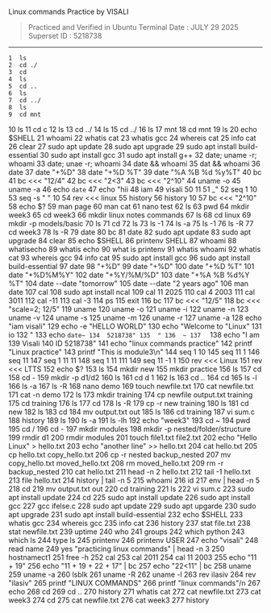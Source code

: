 Linux commands Practice by VISALI

> Practiced and Verified in Ubuntu Terminal 
> Date : JULY 29 2025
> Superset ID : 5218738

--------------------------------------------
    1  ls
    2  cd ./
    3  cd
    4  ls
    5  cd ..
    6  ls
    7  cd ../
    8  ls
    9  cd mnt
   10  ls
   11  cd c
   12  ls
   13  cd ../
   14  ls
   15  cd ../
   16  ls
   17  mnt
   18  cd mnt
   19  ls
   20  echo $SHELL
   21  whoami
   22  whatis cat
   23  whatis gcc
   24  whereis cat
   25  info cat
   26  clear
   27  sudo apt update
   28  sudo apt upgrade
   29  sudo apt install build-essential
   30  sudo apt install gcc
   31  sudo apt install g++
   32  date; uname -r; whoami
   33  date; unae -r; whoami
   34  date && whoami
   35  dat && whoami
   36  date
   37  date "+%D"
   38  date "+%D %T"
   39  date "%A %B %d %y%T"
   40  bc
   41  bc <<< "12/4"
   42  bc <<< "2<3"
   43  bc <<< "2^10"
   44  uname -o
   45  uname -a
   46  echo `date`
   47  echo "hii
   48  iam
   49  visali
   50  11
   51  _"
   52  seq 1 10
   53  seq -s " " 10
   54  rev <<< linux
   55  history
   56  history 10
   57  bc <<< "2^10"
   58  echo $?
   59  man page
   60  man cat
   61  nano test
   62  ls
   63  pwd
   64  mkdir week3
   65  cd week3
   66  mkdir linux notes commands
   67  ls
   68  cd linux
   69  mkdir -p models/basic
   70  ls
   71  cd
   72  ls
   73  ls -1
   74  ls -a
   75  ls -1
   76  ls -R
   77  cd week3
   78  ls -R
   79  date
   80  bc
   81  date
   82  sudo apt update
   83  sudo apt upgrade
   84  clear
   85  echo $SHELL
   86  printenv SHELL
   87  whoami
   88  whatisecho
   89  whatis echo
   90  what is printenv
   91  whatis whoami
   92  whatis cat
   93  whereis gcc
   94  info cat
   95  sudo apt install gcc
   96  sudo apt install build-essential
   97  date
   98  "+%D"
   99  date "+%D"
  100  date "+%D %T"
  101  date "+%D%M%Y"
  102  date "+%Y/%M/%D"
  103  date "+%A %B %d%Y %T"
  104  date --date "tomorrow"
  105  date --date "2 years ago"
  106  man date
  107  cal
  108  sudo apt install ncal
  109  cal 11 2025
  110  cal 4 2003
  111  cal 3011
  112  cal -11
  113  cal -3
  114  ps
  115  exit
  116  bc
  117  bc <<< "12/5"
  118  bc <<< "scale=2; 12/5"
  119  uname
  120  uname -o
  121  uname -i
  122  uname -n
  123  uname -v
  124  uname -s
  125  uname -m
  126  uname -r
  127  uname -a
  128  echo "iam visali"
  129  echo -e "HELLO WORLD"
  130  echo "Welcome to \"Linux\"
  131  io
  132  "
  133  echo `date~
  134  5218738"
  135  "
  136  ~
  137  `
  138  echo "I am
  139  Visali
  140  ID 5218738"
  141  echo "linux commands practice"
  142  printf "Linux practice"
  143  printf "This is module3\n"
  144  seq 1 10
  145  seq 11 1
  146  seq 11
  147  seq 1 11 11
  148  seq 1 11 111
  149  seq 11 -1 1
  150  rev <<< Linux
  151  rev <<< LTTS
  152  echo $?
  153  ls
  154  mkdir new
  155  mkdir practice
  156  ls
  157  cd
  158  cd -
  159  mkdir -p d1/d2
  160  ls
  161  cd d 1
  162  ls
  163  cd ..
  164  cd
  165  ls -l
  166  ls -a
  167  ls -R
  168  nano demo
  169  touch newfile.txt
  170  cat newfile.txt
  171  cat -n demo
  172  ls
  173  mkdir training
  174  cp newfile output.txt training
  175  cd training
  176  ls
  177  cd
  178  ls -R
  179  cp -r new training
  180  ls
  181  cd new
  182  ls
  183  cd
  184  mv output.txt out
  185  ls
  186  cd training
  187  vi sum.c
  188  history
  189  ls
  190  ls -a
  191  ls -lh
  192  echo "week3"
  193  cd ~
  194  pwd
  195  cd /
  196  cd -
  197  mkdir modules
  198  mkdir -p nested/folder/structure
  199  rmdir d1
  200  rmdir modules
  201  touch file1.txt file2.txt
  202  echo "Hello Linux" > hello.txt
  203  echo "another line" >> hello.txt
  204  cat hello.txt
  205  cp hello.txt copy_hello.txt
  206  cp -r nested backup_nested
  207  mv copy_hello.txt moved_hello.txt
  208  rm moved_hello.txt
  209  rm -r backup_nested
  210  cat hello.txt
  211  head -n 2 hello.txt
  212  tail -1 hello.txt
  213  file hello.txt
  214  history | tail -n 5
  215  whoami
  216  id
  217  env | head -n 5
  218  cd
  219  mv output.txt out
  220  cd training
  221  ls
  222  vi sum.c
  223  sudo apt install update
  224  cd
  225  sudo apt install update
  226  sudo apt install gcc
  227  gcc ifelse.c
  228  sudo apt update
  229  sudo apt upgarde
  230  sudo apt upgrade
  231  sudo apt install build-essential
  232  echo $SHELL
  233  whatis gcc
  234  whereis gcc
  235  info cat
  236  history
  237  stat file.txt
  238  stat newfile.txt
  239  uptime
  240  who
  241  groups
  242  which python
  243  which ls
  244  type ls
  245  printenv
  246  printenv USER
  247  echo "visali"
  248  read name
  249  yes "practicing linux commands" | head -n 3
  250  hostnamect1
  251  free -h
  252  cal
  253  cal 2011
  254  cal 11 2003
  255  echo "11 + 19"
  256  echo "11 + 19 + 22 + 17" | bc
  257  echo "22<11" | bc
  258  uname
  259  uname -a
  260  lsblk
  261  uname -R
  262  uname -l
  263  rev ilasiv
  264  rev "ilasiv"
  265  printf "LINUX COMMANDS"
  266  printf "linux commands"/n
  267  echo
  268  cd
  269  cd ..
  270  history
  271  whatis cat
  272  cat newfile.txt
  273  cat week3
  274  cd
  275  cat newfile.txt
  276  cat week3
  277  history
